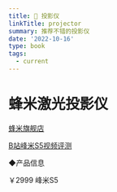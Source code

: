 ```yaml
---
title: 🥗 投影仪
linkTitle: projector
summary: 推荐不错的投影仪
date: '2022-10-16'
type: book
tags:
  - current
---
```


# 蜂米激光投影仪

[蜂米旗舰店](https://mall.jd.com/index-1000132061.html?from=pc)

[B站峰米S5视频评测](https://www.bilibili.com/video/BV1re411u7Fv/?spm_id_from=333.337.search-card.all.click)

◆产品信息

￥2999 峰米S5
